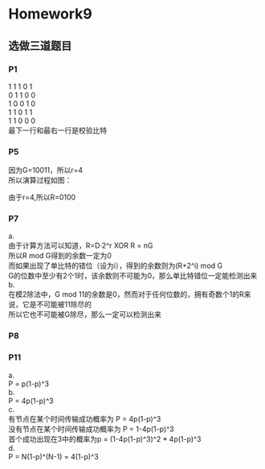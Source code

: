 # Homework9

## 选做三道题目

### P1
1 1 1 0 1  
0 1 1 0 0   
1 0 0 1 0  
1 1 0 1 1  
1 1 0 0 0  
最下一行和最右一行是校验比特  
### P5
因为G=10011，所以r=4  
所以演算过程如图： 

由于r=4,所以R=0100  
### P7
a.  
由于计算方法可以知道，R=D·2^r XOR R = nG  
所以R mod G得到的余数一定为0  
而如果出现了单比特的错位（设为i），得到的余数则为(R+2^i) mod G  
G的位数中至少有2个1时，该余数则不可能为0，那么单比特错位一定能检测出来  
b.  
在模2除法中，G mod 11的余数是0，然而对于任何位数的，拥有奇数个1的R来说，它是不可能被11除尽的  
所以它也不可能被G除尽，那么一定可以检测出来  
### P8

### P11
a.  
P = p(1-p)^3  
b.  
P = 4p(1-p)^3  
c.  
有节点在某个时间传输成功概率为 P = 4p(1-p)^3  
没有节点在某个时间传输成功概率为 P = 1-4p(1-p)^3  
首个成功出现在3中的概率为p = (1-4p(1-p)^3)^2 * 4p(1-p)^3  
d.  
P = N(1-p)^(N-1) = 4(1-p)^3
